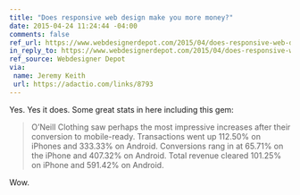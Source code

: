 ```yaml
---
title: "Does responsive web design make you more money?"
date: 2015-04-24 11:24:44 -04:00
comments: false
ref_url: https://www.webdesignerdepot.com/2015/04/does-responsive-web-design-make-you-more-money/
in_reply_to: https://www.webdesignerdepot.com/2015/04/does-responsive-web-design-make-you-more-money/
ref_source: Webdesigner Depot
via:
 name: Jeremy Keith
 url: https://adactio.com/links/8793
---
```


Yes. Yes it does. Some great stats in here including this gem:

> O’Neill Clothing saw perhaps the most impressive increases after their conversion to mobile-ready. Transactions went up 112.50% on iPhones and 333.33% on Android. Conversions rang in at 65.71% on the iPhone and 407.32% on Android. Total revenue cleared 101.25% on iPhone and 591.42% on Android.

Wow.